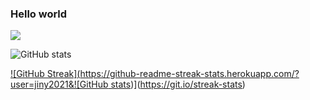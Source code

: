 ### Hello world
![](https://komarev.com/ghpvc/?username=jiny2021&color=orange)

![GitHub stats](https://github-readme-stats.vercel.app/api?username=jiny2021&bg_color=60,fc2803,fce303&title_color=fff&text_color=fff&border_radius=40)

[![GitHub Streak](https://github-readme-streak-stats.herokuapp.com/?user=jiny2021&![GitHub stats](https://github-readme-stats.vercel.app/api?username=jiny2021&bg_color=60,03bf00,ff8000&title_color=000000&text_color=fff&border_radius=40))](https://git.io/streak-stats)
